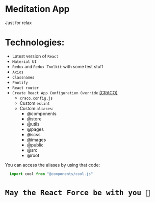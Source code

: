 # Meditation App

Just for relax

# Technologies:

- Latest version of ```React```
- ```Material UI```
- ```Redux``` and ```Redux Toolkit``` with some test stuff
- ```Axios```
- ```Classnames```
- ```Pnotify```
- ```React router```
- ```Create React App Configuration Override``` [(CRACO)](https://craco.js.org/)
  - ```craco.config.js```
  - Custom ```eslint``` 
  - Custom ```aliases```: 
    - @components
    - @store
    - @utils
    - @pages
    - @scss
    - @images
    - @public
    - @src
    - @root

You can access the aliases by using that code:

```javascript
  import cool from "@components/cool.js"
```
# ```May the React Force be with you 🥰```
